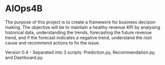 # AIOps4B
The purpose of this project is to create a framework for business decision making. The objective will  be to  maintain  a  healthy  revenue  KPI  by analysing  historical  data,  understanding  the trends,  forecasting the  future  revenue  trend,  and  if  the forecast  indicates  a negative  trend, understand the root cause and recommend actions to fix the issue.

Version 0.4 - Separated into 3 scripts: Prediction.py, Recommendation.py, and Dashboard.py.